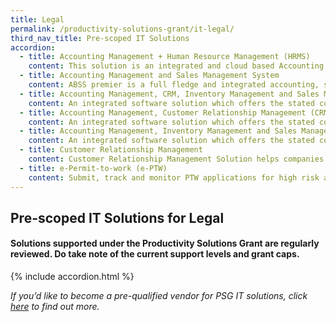 ```yaml
---
title: Legal
permalink: /productivity-solutions-grant/it-legal/
third_nav_title: Pre-scoped IT Solutions
accordion:
  - title: Accounting Management + Human Resource Management (HRMS)
    content: This solution is an integrated and cloud based Accounting and Human Resource Management System with modular system structure provides fast, reliable and comprehensive accounting, payroll and financial reporting and real-time analysis capabilities, enabling faster, more compliant financial close and run real-time financial accounting and reporting processes.<br/><br/><a href="/productivity-solutions-grant/am-hrms/ahrmv3.0-pkga-10users/" style="color:#037e8a">Accounting and Human Resource Management Version 3.0 - Package A (10 Users)</a><br/> <a href="/productivity-solutions-grant/am-hrms/ahrmv3.0-pkgb-20users/" style="color:#037e8a">Accounting and Human Resource Management Version 3.0 - Package B (20 Users)</a><br/> <a href="/productivity-solutions-grant/am-hrms/ahrmv3.0-pkgc-50users/" style="color:#037e8a">Accounting and Human Resource Management Version 3.0 - Package C (50 Users)</a><br/><a href="/productivity-solutions-grant/am-hrms/ahrmv3.0-pkgd-ulusers/" style="color:#037e8a">Accounting and Human Resource Management Version 3.0 - Package D (Unlimited Users)</a>
  - title: Accounting Management and Sales Management System
    content: ABSS premier is a full fledge and integrated accounting, sales, inventory and multiple-currency management solution. The bundled packages support cloud-based access and backup features.<br/><br/><a href="/productivity-solutions-grant/am-sms/abssppv23-pkg-adv-3users/" style="color:#037e8a">ABSS Premier Plus Version 23 - Package (Advanced 3 Users)</a><br/><a href="/productivity-solutions-grant/am-sms/abssppv23-pkg-bsc-3users/" style="color:#037e8a">ABSS Premier Plus Version 23 - Package (Basic 3 Users)</a><br/><br/>ABSS premier is an on-premise full fledge and integrated accounting, sales, inventory and multiple-currency management solution.<br/><br/><a href="/productivity-solutions-grant/AMCIMSMS/" style="color:#037e8a">ABSS Premier Version 21 - Package (1 User - software only)</a><br/><a href="/productivity-solutions-grant/AMCIMSMS/" style="color:#037e8a">ABSS Premier Version 21 - Package (3 Users - software only)</a>     
  - title: Accounting Management, CRM, Inventory Management and Sales Management System
    content: An integrated software solution which offers the stated core functions to address business needs.
  - title: Accounting Management, Customer Relationship Management (CRM) and Sales Management System
    content: An integrated software solution which offers the stated core functions to address business needs.
  - title: Accounting Management, Inventory Management and Sales Management System
    content: An integrated software solution which offers the stated core functions to address business needs.
  - title: Customer Relationship Management
    content: Customer Relationship Management Solution helps companies manage their interaction with current and potential customers. It uses customer’s history with the company to improve business relationships with customers, specifically, focusing on customer retention.
  - title: e-Permit-to-work (e-PTW)
    content: Submit, track and monitor PTW applications for high risk activities digitally via a centralized system..
---
```


## Pre-scoped IT Solutions for Legal

#### Solutions supported under the Productivity Solutions Grant are regularly reviewed. Do take note of the current support levels and grant caps.

{% include accordion.html %}

*If you’d like to become a pre-qualified vendor for PSG IT solutions, click <a target="_blank" href="https://www.imda.gov.sg/icmvendors" >here</a> to find out more.*